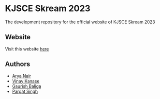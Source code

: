 # KJSCE Skream 2023
The development repository for the official website of KJSCE Skream 2023


## Website

Visit this website [here](https://kjsce-skream.org/)
## Authors

- [Arya Nair](https://github.com/Arya-A-Nair)
- [Vinay Kanase](https://github.com/VinayKanase)
- [Gaurish Baliga](https://github.com/LazerRazor)
- [Pargat Singh](https://github.com/Pargat-Dhanjal)
